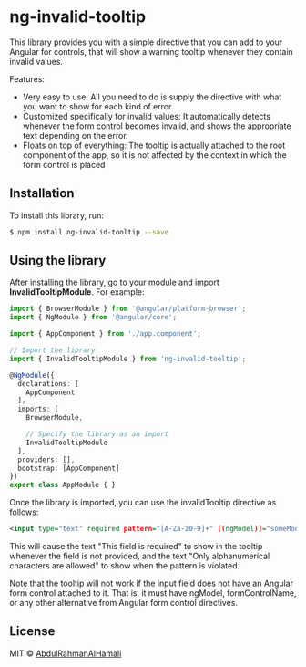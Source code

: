 # ng-invalid-tooltip

This library provides you with a simple directive that you can add to your Angular for controls, that will show a warning tooltip whenever they contain invalid values. 

Features:

* Very easy to use: All you need to do is supply the directive with what you want to show for each kind of error
* Customized specifically for invalid values: It automatically detects whenever the form control becomes invalid, and shows the appropriate text depending on the error.
* Floats on top of everything: The tooltip is actually attached to the root component of the app, so it is not affected by the context in which the form control is placed

## Installation

To install this library, run:

```bash
$ npm install ng-invalid-tooltip --save
```

## Using the library

After installing the library, go to your module and import **InvalidTooltipModule**. For example:

```typescript
import { BrowserModule } from '@angular/platform-browser';
import { NgModule } from '@angular/core';

import { AppComponent } from './app.component';

// Import the library
import { InvalidTooltipModule } from 'ng-invalid-tooltip';

@NgModule({
  declarations: [
    AppComponent
  ],
  imports: [
    BrowserModule,

    // Specify the library as an import
    InvalidTooltipModule
  ],
  providers: [],
  bootstrap: [AppComponent]
})
export class AppModule { }
```

Once the library is imported, you can use the invalidTooltip directive as follows:

```xml
<input type="text" required pattern="[A-Za-z0-9]+" [(ngModel)]="someModel" [invalidTooltip]="{required: 'This field is required', pattern: 'Only alphanumerical characters are allowed'}">
```
This will cause the text "This field is required" to show in the tooltip whenever the field is not provided, and the text "Only alphanumerical characters are allowed" to show when the pattern is violated.

Note that the tooltip will not work if the input field does not have an Angular form control attached to it. That is, it must have ngModel, formControlName, or any other alternative from Angular form control directives.
## License

MIT © [AbdulRahmanAlHamali](mailto:a.alhamali@saugo360.com)
